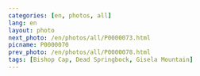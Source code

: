 ```yaml
---
categories: [en, photos, all]
lang: en
layout: photo
next_photo: /en/photos/all/P0000073.html
picname: P0000070
prev_photo: /en/photos/all/P0000078.html
tags: [Bishop Cap, Dead Springbock, Gisela Mountain]
---
```

